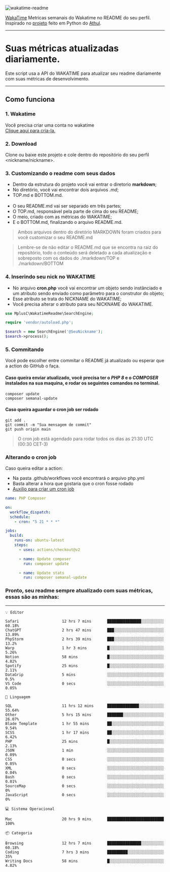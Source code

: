 ![wakatime-readme](https://socialify.git.ci/bymatheus/wakatime-readme/image?description=1&descriptionEditable=M%C3%A9tricas%20semanais%20do%20Wakatime%20no%20seu%20README%20de%20perfil.&font=KoHo&forks=1&language=1&owner=1&pattern=Signal&stargazers=1&theme=Dark)

[WakaTime](https://wakatime.com) Metricas semanais do Wakatime no README do seu perfil. <br>
Inspirado no [projeto](https://github.com/athul/waka-readme) feito em Python do [Athul](https://github.com/athul).
___

# Suas métricas atualizadas diariamente.
Este script usa a API do WAKATIME para atualizar seu readme diariamente com suas métricas de desenvolvimento.

___

## Como funciona

### 1. Wakatime
Você precisa criar uma conta no wakatime <br>
[Clique aqui para cria-la.](https://wakatime.com) 

### 2. Download
Clone ou baixe este projeto e cole dentro do repositório do seu perfil <nickname/nickname>.

### 3. Customizando o readme com seus dados
- Dentro da estrutura do projeto você vai entrar o diretorio **markdown**;  
- No diretório, você vai encontrar dois arquivos *.md*;
- TOP.md e BOTTOM.md.
<br><br>
- O seu README.md vai ser separado em três partes; 
- O TOP.md, responsável pela parte de cima do seu README;
- O meio, criado com as métricas do WAKATIME;
- E o BOTTOM.md, finalizando o arquivo README.md.<br>

> Ambos arquivos dentro do diretório MARKDOWN foram criados para você customizar o seu README.md

> Lembre-se de não editar o README.md que se encontra na raiz do repositório, todo o conteúdo será deletado a cada atualização e sobreposto com os dados do ./markdown/TOP e ./markdown/BOTTOM

### 4. Inserindo seu nick no WAKATIME
- No arquivo **cron.php** você vai encontrar um objeto sendo instânciado e um atributo sendo enviado como parâmetro para o construtor do objeto;
- Esse atributo se trata do NICKNAME do WAKATIME;
- Você precisa alterar o atributo para seu NICKNAME do WAKATIME.

```php
use MplusC\WakatimeReadme\SearchEngine;

require 'vendor/autoload.php';

$search = new SearchEngine('@SeuNickname');
$search->process();
```

### 5. Commitando
Você pode escolher entre commitar o README já atualizado ou esperar que a action do GitHub o faça. <br>

#### Caso queira enviar atualizado, você precisa ter o *PHP 8* e o *COMPOSER* instalados na sua maquina, e rodar os seguintes comandos no terminal.
```composer
composer update
composer semanal-update 
```

#### Caso queira aguardar o cron job ser rodado 
```git 
git add .
git commit -m "Sua mensagem de commit"
git push origin main
```

>O cron job está agendado para rodar todos os dias as 21:30 UTC (00:30 CET-3) 

### Alterando o cron job
Caso queira editar a action:

- Na pasta .github/workflows você encontrará o arquivo php.yml
- Basta alterar a hora que gostaria que o cron fosse rodado
- [Auxilio para criar um cron job](https://crontab.guru)

```yml
name: PHP Composer

on:
  workflow_dispatch:
  schedule:
    - cron: "5 21 * * *"

jobs:
  build:
    runs-on: ubuntu-latest
    steps:
      - uses: actions/checkout@v2

      - name: Update composer
        run: composer update

      - name: Update stats
        run: composer semanal-update
```

### Pronto, seu readme sempre atualizado com suas métricas, essas são as minhas:

___
```text
💡 Editor

Safari                   12 hrs 7 mins       ███████████████░░░░░░░░░░     60.18%
ChatGPT                  2 hrs 47 mins       ███░░░░░░░░░░░░░░░░░░░░░░     13.89%
PhpStorm                 2 hrs 39 mins       ███░░░░░░░░░░░░░░░░░░░░░░      13.2%
Warp                     1 hr 3 mins         █░░░░░░░░░░░░░░░░░░░░░░░░      5.26%
Notion                   58 mins             █░░░░░░░░░░░░░░░░░░░░░░░░      4.82%
Spotify                  25 mins             █░░░░░░░░░░░░░░░░░░░░░░░░      2.11%
DataGrip                 5 mins              ░░░░░░░░░░░░░░░░░░░░░░░░░       0.5%
VS Code                  0 secs              ░░░░░░░░░░░░░░░░░░░░░░░░░      0.05%
```
```text
💬 Linguagem

SQL                      11 hrs 12 mins      ██████████████░░░░░░░░░░░     55.64%
Other                    5 hrs 15 mins       ███████░░░░░░░░░░░░░░░░░░     26.07%
Blade Template           1 hr 55 mins        ██░░░░░░░░░░░░░░░░░░░░░░░      9.54%
SCSS                     1 hr 17 mins        ██░░░░░░░░░░░░░░░░░░░░░░░      6.42%
PHP                      25 mins             █░░░░░░░░░░░░░░░░░░░░░░░░      2.13%
JSON                     1 min               ░░░░░░░░░░░░░░░░░░░░░░░░░      0.09%
CSS                      0 secs              ░░░░░░░░░░░░░░░░░░░░░░░░░      0.05%
XML                      0 secs              ░░░░░░░░░░░░░░░░░░░░░░░░░      0.04%
Bash                     0 secs              ░░░░░░░░░░░░░░░░░░░░░░░░░      0.01%
SourceMap                0 secs              ░░░░░░░░░░░░░░░░░░░░░░░░░         0%
JavaScript               0 secs              ░░░░░░░░░░░░░░░░░░░░░░░░░         0%
```
```text
💻 Sistema Operacional

Mac                      20 hrs 9 mins       █████████████████████████       100%
```
```text
📦 Categoria

Browsing                 12 hrs 7 mins       ███████████████░░░░░░░░░░     60.18%
Coding                   7 hrs 3 mins        █████████░░░░░░░░░░░░░░░░        35%
Writing Docs             58 mins             █░░░░░░░░░░░░░░░░░░░░░░░░      4.82%
```
